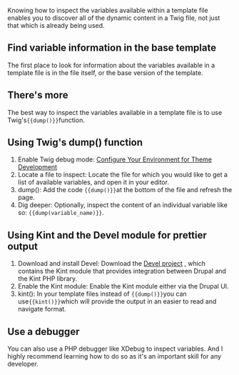 Knowing how to inspect the variables available within a template file enables you to discover all of the dynamic content in a Twig file, not just that which is already being used.

## Find variable information in the base template

The first place to look for information about the variables available in a template file is in the file itself, or the base version of the template.

## There's more

The best way to inspect the variables available in a template file is to use Twig's`{{dump()}}`function.

## Using Twig's dump\(\) function

1. Enable Twig debug mode: [Configure Your Environment for Theme Development](/configure-your-environment-for-theme-development.md)
2. Locate a file to inspect: Locate the file for which you would like to get a list of available variables, and open it in your editor.
3. dump\(\): Add the code `{{dump()}}`at the bottom of the file and refresh the page.
4. Dig deeper: Optionally, inspect the content of an individual variable like so: `{{dump(variable_name)}}`.

## Using Kint and the Devel module for prettier output

1. Download and install Devel: Download the [Devel project](https://www.drupal.org/project/devel) , which contains the Kint module that provides integration between Drupal and the Kint PHP library.
2. Enable the Kint module: Enable the Kint module either via the Drupal UI.
3. kint\(\): In your template files instead of `{{dump()}}`you can use`{{kint()}}`which will provide the output in an easier to read and navigate format.

## Use a debugger

You can also use a PHP debugger like XDebug to inspect variables. And I highly recommend learning how to do so as it's an important skill for any developer.



